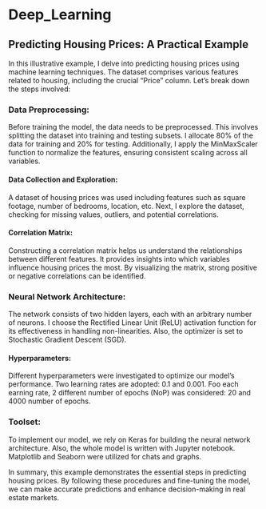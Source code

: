 # Deep_Learning

## Predicting Housing Prices: A Practical Example
In this illustrative example, I delve into predicting housing prices using machine learning techniques. The dataset comprises various features related to housing, including the crucial “Price” column. Let’s break down the steps involved:

### Data Preprocessing:
Before training the model, the data needs to be preprocessed.
This involves splitting the dataset into training and testing subsets. I allocate 80% of the data for training and 20% for testing.
Additionally, I apply the MinMaxScaler function to normalize the features, ensuring consistent scaling across all variables.

#### Data Collection and Exploration:
A dataset of housing prices was used including features such as square footage, number of bedrooms, location, etc. 
Next, I explore the dataset, checking for missing values, outliers, and potential correlations.

#### Correlation Matrix:
Constructing a correlation matrix helps us understand the relationships between different features. It provides insights into which variables influence housing prices the most.
By visualizing the matrix, strong positive or negative correlations can be identified.

### Neural Network Architecture:
The network consists of two hidden layers, each with an arbitrary number of neurons.
I choose the Rectified Linear Unit (ReLU) activation function for its effectiveness in handling non-linearities.
Also, the optimizer is set to Stochastic Gradient Descent (SGD).

#### Hyperparameters:
Different hyperparameters were investigated to optimize our model’s performance.
Two learning rates are adopted: 0.1 and 0.001.
Foo each earning rate, 2 different number of epochs (NoP) was considered: 20 and 4000 number of epochs.

### Toolset:
To implement our model, we rely on Keras for building the neural network architecture.
Also, the whole model is written with Jupyter notebook. 
Matplotlib and Seaborn were utilized for chats and graphs.

In summary, this example demonstrates the essential steps in predicting housing prices. By following these procedures and fine-tuning the model, we can make accurate predictions and enhance decision-making in real estate markets.
